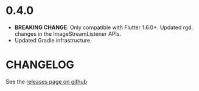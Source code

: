 # 0.4.0

- **BREAKING CHANGE**: Only compatible with Flutter 1.6.0+. Updated rgd. changes
  in the ImageStreamListener APIs.
- Updated Gradle infrastructure.

# CHANGELOG

See the [releases page on github](https://github.com/renancaraujo/photo_view/releases)
